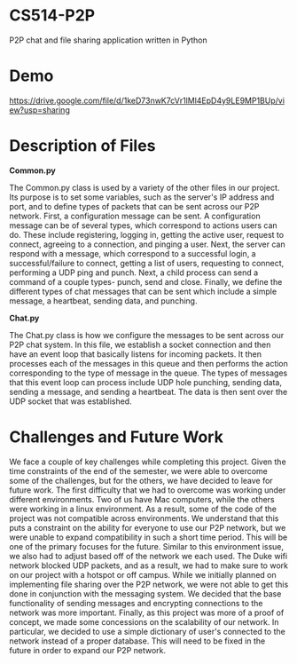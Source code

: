 # CS514-P2P
P2P chat and file sharing application written in Python


# Demo

https://drive.google.com/file/d/1keD73nwK7cVr1lMl4EpD4y9LE9MP1BUp/view?usp=sharing

# Description of Files
**Common.py**

The Common.py class is used by a variety of the other files in our project. Its purpose is to set some variables, such as the server's IP address and port, and to define types of packets that can be sent across our P2P network. First, a configuration message can be sent. A configuration message can be of several types, which correspond to actions users can do. These include registering, logging in, getting the active user, request to connect, agreeing to a connection, and pinging a user. Next, the server can respond with a message, which correspond to a successful login, a successful/failure to connect, getting a list of users, requesting to connect, performing a UDP ping and punch. Next, a child process can send a command of a couple types- punch, send and close. Finally, we define the different types of chat messages that can be sent which include a simple message, a heartbeat, sending data, and punching.

**Chat.py**

The Chat.py class is how we configure the messages to be sent across our P2P chat system. In this file, we establish a socket connection and then have an event loop that basically listens for incoming packets. It then processes each of the messages in this queue and then performs the action corresponding to the type of message in the queue. The types of messages that this event loop can process include UDP hole punching, sending data, sending a message, and sending a heartbeat. The data is then sent over the UDP socket that was established. 


# Challenges and Future Work
We face a couple of key challenges while completing this project. Given the time constraints of the end of the semester, we were able to overcome some of the challenges, but for the others, we have decided to leave for future work. The first difficulty that we had to overcome was working under different environments. Two of us have Mac computers, while the others were working in a linux environment. As a result, some of the code of the project was not compatible across environments. We understand that this puts a constraint on the ability for everyone to use our P2P network, but we were unable to expand compatibility in such a short time period. This will be one of the primary focuses for the future. Similar to this environment issue, we also had to adjust based off of the network we each used. The Duke wifi network blocked UDP packets, and as a result, we had to make sure to work on our project with a hotspot or off campus. While we initially planned on implementing file sharing over the P2P network, we were not able to get this done in conjunction with the messaging system. We decided that the base functionality of sending messages and encrypting connections to the network was more important. Finally, as this project was more of a proof of concept, we made some concessions on the scalability of our network. In particular, we decided to use a simple dictionary of user's connected to the network instead of a proper database. This will need to be fixed in the future in order to expand our P2P network.   

